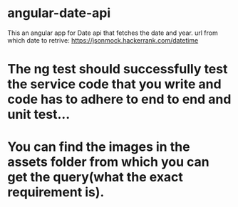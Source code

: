 # angular-date-api
This an angular app for Date api that fetches the date and year. url from which date to retrive: https://jsonmock.hackerrank.com/datetime


 # The ng test should successfully test the service code that you write and code has to adhere to end to end and unit test...

 # You can find the images in the assets folder from which you can get the query(what the exact requirement is).
